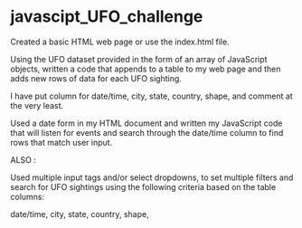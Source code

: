 # javascipt_UFO_challenge

Created a basic HTML web page or use the index.html file.

Using the UFO dataset provided in the form of an array of JavaScript objects, written a code that appends to a table to my web page and then adds new rows of data for each UFO sighting.

I have put column for date/time, city, state, country, shape, and comment at the very least.

Used a date form in my HTML document and written my JavaScript code that will listen for events and search through the date/time column to find rows that match user input.

ALSO :

Used multiple input tags and/or select dropdowns, to set multiple filters and search for UFO sightings using the following criteria based on the table columns:

date/time,
city,
state,
country,
shape,



